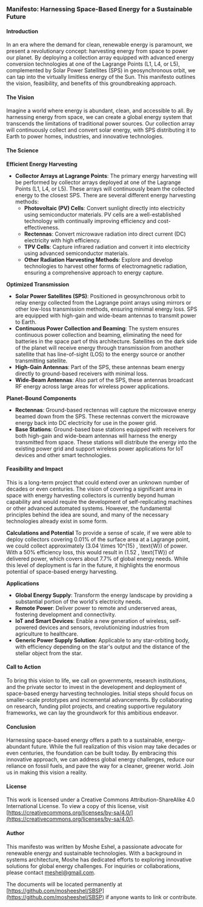 ### Manifesto: Harnessing Space-Based Energy for a Sustainable Future

#### Introduction
In an era where the demand for clean, renewable energy is paramount, we present a revolutionary concept: harvesting energy from space to power our planet. By deploying a collection array equipped with advanced energy conversion technologies at one of the Lagrange Points (L1, L4, or L5), complemented by Solar Power Satellites (SPS) in geosynchronous orbit, we can tap into the virtually limitless energy of the Sun. This manifesto outlines the vision, feasibility, and benefits of this groundbreaking approach.

#### The Vision
Imagine a world where energy is abundant, clean, and accessible to all. By harnessing energy from space, we can create a global energy system that transcends the limitations of traditional power sources. Our collection array will continuously collect and convert solar energy, with SPS distributing it to Earth to power homes, industries, and innovative technologies.

#### The Science
**Efficient Energy Harvesting**
- **Collector Arrays at Lagrange Points**: The primary energy harvesting will be performed by collector arrays deployed at one of the Lagrange Points (L1, L4, or L5). These arrays will continuously beam the collected energy to the closest SPS. There are several different energy harvesting methods:
  - **Photovoltaic (PV) Cells**: Convert sunlight directly into electricity using semiconductor materials. PV cells are a well-established technology with continually improving efficiency and cost-effectiveness.
  - **Rectennas**: Convert microwave radiation into direct current (DC) electricity with high efficiency.
  - **TPV Cells**: Capture infrared radiation and convert it into electricity using advanced semiconductor materials.
  - **Other Radiation Harvesting Methods**: Explore and develop technologies to harvest other forms of electromagnetic radiation, ensuring a comprehensive approach to energy capture.

**Optimized Transmission**
- **Solar Power Satellites (SPS)**: Positioned in geosynchronous orbit to relay energy collected from the Lagrange point arrays using mirrors or other low-loss transmission methods, ensuring minimal energy loss. SPS are equipped with high-gain and wide-beam antennas to transmit power to Earth.
- **Continuous Power Collection and Beaming**: The system ensures continuous power collection and beaming, eliminating the need for batteries in the space part of this architecture. Satellites on the dark side of the planet will receive energy through transmission from another satellite that has line-of-sight (LOS) to the energy source or another transmitting satellite.
- **High-Gain Antennas**: Part of the SPS, these antennas beam energy directly to ground-based receivers with minimal loss.
- **Wide-Beam Antennas**: Also part of the SPS, these antennas broadcast RF energy across large areas for wireless power applications.

**Planet-Bound Components**
- **Rectennas**: Ground-based rectennas will capture the microwave energy beamed down from the SPS. These rectennas convert the microwave energy back into DC electricity for use in the power grid.
- **Base Stations**: Ground-based base stations equipped with receivers for both high-gain and wide-beam antennas will harness the energy transmitted from space. These stations will distribute the energy into the existing power grid and support wireless power applications for IoT devices and other smart technologies.

#### Feasibility and Impact
This is a long-term project that could extend over an unknown number of decades or even centuries. The vision of covering a significant area in space with energy harvesting collectors is currently beyond human capability and would require the development of self-replicating machines or other advanced automated systems. However, the fundamental principles behind the idea are sound, and many of the necessary technologies already exist in some form.

**Calculations and Potential**
To provide a sense of scale, if we were able to deploy collectors covering 0.01% of the surface area at a Lagrange point, we could collect approximately \(3.04 \times 10^{15} \, \text{W}\) of power. With a 50% efficiency loss, this would result in \(1.52 \, \text{TW}\) of delivered power, which covers about 7.7% of global energy needs. While this level of deployment is far in the future, it highlights the enormous potential of space-based energy harvesting.

**Applications**
- **Global Energy Supply**: Transform the energy landscape by providing a substantial portion of the world's electricity needs.
- **Remote Power**: Deliver power to remote and underserved areas, fostering development and connectivity.
- **IoT and Smart Devices**: Enable a new generation of wireless, self-powered devices and sensors, revolutionizing industries from agriculture to healthcare.
- **Generic Power Supply Solution**: Applicable to any star-orbiting body, with efficiency depending on the star's output and the distance of the stellar object from the star.

#### Call to Action
To bring this vision to life, we call on governments, research institutions, and the private sector to invest in the development and deployment of space-based energy harvesting technologies. Initial steps should focus on smaller-scale prototypes and incremental advancements. By collaborating on research, funding pilot projects, and creating supportive regulatory frameworks, we can lay the groundwork for this ambitious endeavor.

#### Conclusion
Harnessing space-based energy offers a path to a sustainable, energy-abundant future. While the full realization of this vision may take decades or even centuries, the foundation can be built today. By embracing this innovative approach, we can address global energy challenges, reduce our reliance on fossil fuels, and pave the way for a cleaner, greener world. Join us in making this vision a reality.

#### License
This work is licensed under a Creative Commons Attribution-ShareAlike 4.0 International License. To view a copy of this license, visit [https://creativecommons.org/licenses/by-sa/4.0/](https://creativecommons.org/licenses/by-sa/4.0/).

#### Author
This manifesto was written by Moshe Eshel, a passionate advocate for renewable energy and sustainable technologies. With a background in systems architecture, Moshe has dedicated efforts to exploring innovative solutions for global energy challenges. For inquiries or collaborations, please contact meshel@gmail.com.

The documents will be located permanently at [https://github.com/mosheeshel/SBSP](https://github.com/mosheeshel/SBSP) if anyone wants to link or contribute.
